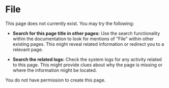 # File

This page does not currently exist.  You may try the following:

* **Search for this page title in other pages:** Use the search functionality within the documentation to look for mentions of "File" within other existing pages.  This might reveal related information or redirect you to a relevant page.

* **Search the related logs:** Check the system logs for any activity related to this page. This might provide clues about why the page is missing or where the information might be located.


You do not have permission to create this page.
